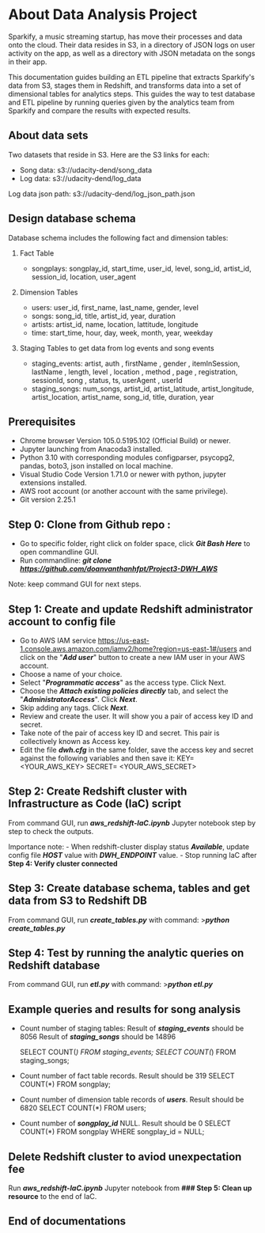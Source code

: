 # About Data Analysis Project
Sparkify, a music streaming startup, has move their processes and data onto the cloud. Their data resides in S3, in a directory of JSON logs on user activity on the app, as well as a directory with JSON metadata on the songs in their app.

This documentation guides building an ETL pipeline that extracts Sparkify's data from S3, stages them in Redshift, and transforms data into a set of dimensional tables for analytics steps. This guides the way to test database and ETL pipeline by running queries given by the analytics team from Sparkify and compare the results with expected results.

## About data sets
Two datasets that reside in S3. Here are the S3 links for each:
- Song data: s3://udacity-dend/song_data
- Log data: s3://udacity-dend/log_data

Log data json path: s3://udacity-dend/log_json_path.json

## Design database schema
Database schema includes the following fact and dimension tables:

1. Fact Table
    - songplays: songplay_id, start_time, user_id, level, song_id, artist_id, session_id, location, user_agent

2. Dimension Tables
    - users: user_id, first_name, last_name, gender, level
    - songs: song_id, title, artist_id, year, duration
    - artists: artist_id, name, location, lattitude, longitude
    - time: start_time, hour, day, week, month, year, weekday

3. Staging Tables to get data from log events and song events
    - staging_events: artist, auth , firstName , gender , itemInSession, lastName , length, level , location , method , page , registration, sessionId, song , status, ts, userAgent , userId
    - staging_songs: num_songs, artist_id, artist_latitude, artist_longitude, artist_location, artist_name, song_id, title, duration, year


## Prerequisites
- Chrome browser Version 105.0.5195.102 (Official Build) or newer.
- Jupyter launching from Anacoda3 installed.
- Python 3.10 with corresponding modules configparser, psycopg2, pandas, boto3, json installed on local machine.
- Visual Studio Code Version 1.71.0 or newer with python, jupyter extensions installed.
- AWS root account (or another account with the same privilege).
- Git version 2.25.1

## Step 0: Clone from Github repo :
- Go to specific folder, right click on folder space, click ***Git Bash Here*** to open commandline GUI.
- Run commandline: ***git clone https://github.com/doanvanthanhfpt/Project3-DWH_AWS***

Note: keep command GUI for next steps.

## Step 1: Create and update Redshift administrator account to config file
- Go to AWS IAM service https://us-east-1.console.aws.amazon.com/iamv2/home?region=us-east-1#/users and click on the "***Add user***" button to create a new IAM user in your AWS account.
- Choose a name of your choice.
- Select "***Programmatic access***" as the access type. Click Next.
- Choose the ***Attach existing policies directly*** tab, and select the "***AdministratorAccess***". Click ***Next***.
- Skip adding any tags. Click ***Next***.
- Review and create the user. It will show you a pair of access key ID and secret.
- Take note of the pair of access key ID and secret. This pair is collectively known as Access key.
- Edit the file ***dwh.cfg*** in the same folder, save the access key and secret against the following variables and then save it:
                KEY= <YOUR_AWS_KEY>
                SECRET= <YOUR_AWS_SECRET>

## Step 2: Create Redshift cluster with Infrastructure as Code (IaC) script
From command GUI, run ***aws_redshift-IaC.ipynb*** Jupyter notebook step by step to check the outputs.

Importance note: 
    - When redshift-cluster display status ***Available***, update config file ***HOST*** value with ***DWH_ENDPOINT*** value.
    - Stop running IaC after **Step 4: Verify cluster connected**

## Step 3: Create database schema, tables and get data from S3 to Redshift DB
From command GUI, run ***create_tables.py*** with command:
    >***python create_tables.py***
 
## Step 4: Test by  running the analytic queries on Redshift database
From command GUI, run ***etl.py*** with command:
    >***python etl.py***

## Example queries and results for song analysis
- Count number of staging tables: 
    Result of ***staging_events*** should be 8056
    Result of ***staging_songs*** should be 14896

    SELECT COUNT(*) FROM staging_events;
    SELECT COUNT(*) FROM staging_songs;

- Count number of fact table records. Result should be 319
SELECT COUNT(*) FROM songplay;

- Count number of dimension table records of ***users***. Result should be 6820
SELECT COUNT(*) FROM users;

- Count number of ***songplay_id*** NULL. Result should be 0
SELECT COUNT(*) FROM songplay
WHERE songplay_id = NULL;

## Delete Redshift cluster to aviod unexpectation fee
Run ***aws_redshift-IaC.ipynb*** Jupyter notebook from **### Step 5: Clean up resource** to the end of IaC.

## End of documentations
